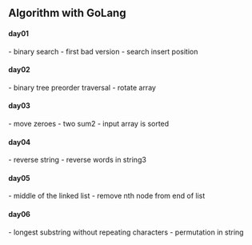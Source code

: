 <h2>Algorithm with GoLang</h2>

<h4>day01</h4>
- binary search
- first bad version
- search insert position

<h4>day02</h4>
- binary tree preorder traversal
- rotate array

<h4>day03</h4>
- move zeroes
- two sum2 - input array is sorted

<h4>day04</h4>
- reverse string
- reverse words in string3

<h4>day05</h4>
- middle of the linked list
- remove nth node from end of list

<h4>day06</h4>
- longest substring without repeating characters
- permutation in string